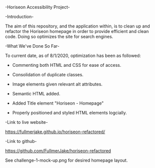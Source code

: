 -Horiseon Accessibility Project-

-Introduction-

The aim of this repository, and the application within, is to clean up and refactor the Horiseon homepage in order to provide efficient and clean code. Doing so optimizes the site for search engines. 


-What We've Done So Far-

To current date, as of 8/1/2020, optimization has been as followed:

- Commenting both HTML and CSS for ease of access. 

- Consolidation of duplicate classes.

- Image elements given relevant alt attributes.

- Semantic HTML added.

- Added Title element "Horiseon - Homepage"

- Properly positioned and styled HTML elements logcially.



-Link to live website-

https://fullmerjake.github.io/horiseon-refactored/

-Link to github-

https://github.com/FullmerJake/horiseon-refactored


See challenge-1-mock-up.png for desired homepage layout.


